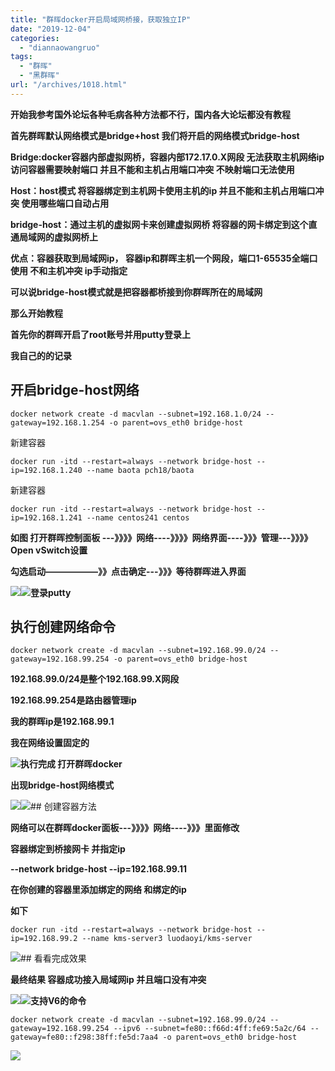 ```yaml
---
title: "群晖docker开启局域网桥接，获取独立IP"
date: "2019-12-04"
categories: 
  - "diannaowangruo"
tags: 
  - "群晖"
  - "黑群晖"
url: "/archives/1018.html"
---
```


**开始我参考国外论坛各种毛病各种方法都不行，国内各大论坛都没有教程**

**首先群晖默认网络模式是bridge+host 我们将开启的网络模式bridge-host**

**Bridge:docker容器内部虚拟网桥，容器内部172.17.0.X网段 无法获取主机网络ip 访问容器需要映射端口 并且不能和主机占用端口冲突 不映射端口无法使用**

**Host：host模式 将容器绑定到主机网卡使用主机的ip 并且不能和主机占用端口冲突 使用哪些端口自动占用**

**bridge-host：通过主机的虚拟网卡来创建虚拟网桥 将容器的网卡绑定到这个直通局域网的虚拟网桥上**

**优点：容器获取到局域网ip， 容器ip和群晖主机一个网段，端口1-65535全端口使用 不和主机冲突 ip手动指定**

**可以说bridge-host模式就是把容器都桥接到你群晖所在的局域网**

**那么开始教程**

**首先你的群晖开启了root账号并用putty登录上**

**我自己的的记录**

## 开启bridge-host网络

```
docker network create -d macvlan --subnet=192.168.1.0/24 --gateway=192.168.1.254 -o parent=ovs_eth0 bridge-host
```

新建容器

```
docker run -itd --restart=always --network bridge-host --ip=192.168.1.240 --name baota pch18/baota
```

新建容器

```
docker run -itd --restart=always --network bridge-host --ip=192.168.1.241 --name centos241 centos
```

**如图 打开群晖控制面板 ---》》》》网络----》》》》网络界面----》》》管理---》》》》Open vSwitch设置**

**勾选启动——————》》点击确定---》》》等待群晖进入界面**

![](/images/2019/12/358b1ac922357fb7d86e26f3138d9036.png)![](/images/2019/12/f1239a3b718905679d20681807104a9c.png)**登录putty**

## 执行创建网络命令

```
docker network create -d macvlan --subnet=192.168.99.0/24 --gateway=192.168.99.254 -o parent=ovs_eth0 bridge-host
```

**192.168.99.0/24是整个192.168.99.X网段**

**192.168.99.254是路由器管理ip**

**我的群晖ip是192.168.99.1**

**我在网络设置固定的**

![](/images/2019/12/cea68f677eccbe0c62731713cb263a84.png)**执行完成 打开群晖docker**

**出现bridge-host网络模式**

![](/images/2019/12/a2ddf98b88996eb69a47aefd63d124dd.png)![](/images/2019/12/85da776751f2820898d8b9aaf10c70f9.png)\## 创建容器方法

**网络可以在群晖docker面板---》》》》网络----》》》里面修改**

**容器绑定到桥接网卡 并指定ip**

**\--network bridge-host --ip=192.168.99.11**

**在你创建的容器里添加绑定的网络 和绑定的ip**

**如下**

```
docker run -itd --restart=always --network bridge-host --ip=192.168.99.2 --name kms-server3 luodaoyi/kms-server
```

![](/images/2019/12/56d09785911c3db989f6cddc4d02626c.png)\## 看看完成效果

**最终结果 容器成功接入局域网ip 并且端口没有冲突**

![](/images/2019/12/1d36553649fbc7cead2871cc07304a87.png)![](/images/2019/12/62db598d60ed2955d77af583fc563261.png)**支持V6的命令**

```
docker network create -d macvlan --subnet=192.168.99.0/24 --gateway=192.168.99.254 --ipv6 --subnet=fe80::f66d:4ff:fe69:5a2c/64 --gateway=fe80::f298:38ff:fe5d:7aa4 -o parent=ovs_eth0 bridge-host
```

![](/images/2019/12/ec300829de45baf4907b3150558623a8.png)
